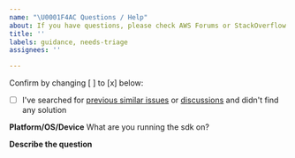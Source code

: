 ```yaml
---
name: "\U0001F4AC Questions / Help"
about: If you have questions, please check AWS Forums or StackOverflow
title: ''
labels: guidance, needs-triage
assignees: ''

---
```


Confirm by changing [ ] to [x] below:
- [ ] I've searched for [previous similar issues](https://github.com/awslabs/aws-sdk-rust/issues) or [discussions](https://github.com/awslabs/aws-sdk-rust/discussions) and didn't find any solution

**Platform/OS/Device**
What are you running the sdk on?

**Describe the question**